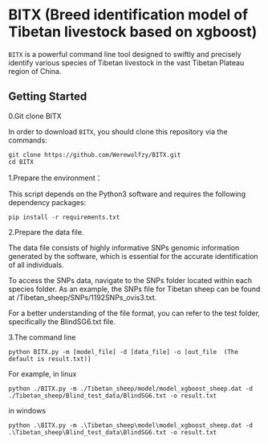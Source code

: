 # BITX (Breed identification model of Tibetan livestock based on xgboost)
`BITX` is a powerful command line tool designed to swiftly and precisely identify various species of Tibetan livestock in the vast Tibetan Plateau region of China.



## Getting Started
0.Git clone BITX

In order to download `BITX`, you should clone this repository via the commands:
```
git clone https://github.com/Werewolfzy/BITX.git
cd BITX
```

1.Prepare the environment：

This script depends on the Python3 software and requires the following dependency packages:
```
pip install -r requirements.txt
```

2.Prepare the data file.

The data file consists of highly informative SNPs genomic information generated by the software, which is essential for the accurate identification of all individuals.

To access the SNPs data, navigate to the SNPs folder located within each species folder.  As an example, the SNPs file for Tibetan sheep can be found at /Tibetan_sheep/SNPs/1192SNPs_ovis3.txt.

For a better understanding of the file format, you can refer to the test folder, specifically the BlindSG6.txt file.



3.The command line
```
python BITX.py -m [model_file] -d [data_file] -o [out_file  (The default is result.txt)]
```
For example, in linux
```
python ./BITX.py -m ./Tibetan_sheep/model/model_xgboost_sheep.dat -d ./Tibetan_sheep/Blind_test_data/BlindSG6.txt -o result.txt
```
in windows
```
python .\BITX.py -m .\Tibetan_sheep\model\model_xgboost_sheep.dat -d .\Tibetan_sheep\Blind_test_data\BlindSG6.txt -o result.txt
```










